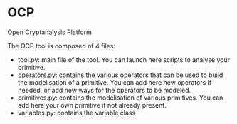 # OCP
Open Cryptanalysis Platform

The OCP tool is composed of 4 files:
- tool.py: main file of the tool. You can launch here scripts to analyse your primitive. 
- operators.py: contains the various operators that can be used to build the modelisation of a primitive. You can add here new operators if needed, or add new ways for the operators to be modeled.
- primitives.py: contains the modelisation of various primitives. You can add here your own primitive if not already present.
- variables.py: contains the variable class


